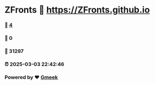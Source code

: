 # ZFronts :link: https://ZFronts.github.io 
### :page_facing_up: [4](https://ZFronts.github.io/tag.html) 
### :speech_balloon: 0 
### :hibiscus: 31297 
### :alarm_clock: 2025-03-03 22:42:46 
### Powered by :heart: [Gmeek](https://github.com/Meekdai/Gmeek)
